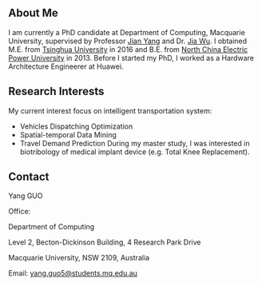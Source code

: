 ## About Me
I am currently a PhD candidate at Department of Computing, Macquarie University, supervised by Professor [Jian Yang](http://web.science.mq.edu.au/~jian/) and Dr. [Jia Wu](http://web.science.mq.edu.au/~jiawu/). I obtained M.E. from [Tsinghua University](https://www.tsinghua.edu.cn) in 2016 and B.E. from [North China Electric Power University](https://english.ncepu.edu.cn) in 2013. Before I started my PhD,  I worked as a Hardware Architecture Engineerer at Huawei.

## Research Interests
My current interest focus on intelligent transportation system:
- Vehicles Dispatching Optimization
- Spatial-temporal Data Mining
- Travel Demand Prediction
During my master study, I was interested in biotribology of medical implant device (e.g. Total Knee Replacement).

## Contact
Yang GUO

Office:

Department of Computing

Level 2, Becton-Dickinson Building, 4 Research Park Drive

Macquarie University, NSW 2109, Australia

Email: yang.guo5@students.mq.edu.au
